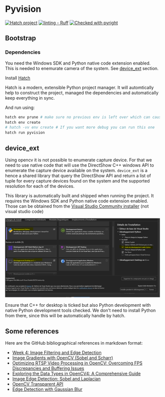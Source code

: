 # Pyvision

[![Hatch project](https://img.shields.io/badge/%F0%9F%A5%9A-Hatch-4051b5.svg)](https://github.com/pypa/hatch) [![linting - Ruff](https://img.shields.io/endpoint?url=https://raw.githubusercontent.com/astral-sh/ruff/main/assets/badge/v2.json)](https://github.com/astral-sh/ruff) [![Checked with pyright](https://microsoft.github.io/pyright/img/pyright_badge.svg)](https://microsoft.github.io/pyright/)

## Bootstrap

### Dependencies

You need the Windows SDK and Python native code extension enabled. This is needed to enemurate camera of the system.
See [device_ext](#device_ext) section.

Install [Hatch](https://hatch.pypa.io/latest/install/#windows)

Hatch is a modern, extensible Python project manager. It will automtically help to construct the
project, managed the dependencies and automatically keep everything in sync.

And run using:
```sh
hatch env prune # make sure no previous env is left over which can cause some issues.
hatch env create
# hatch -vv env create # If you want more debug you can run this one
hatch run pyvision
```

## device_ext

Using opencv it is not possible to enumerate capture device.
For that we need to use native code that will use the DirectShow C++ windows API
to enumerate the capture device available on the system.
`device_ext` is a hence a shared library that query the DirectShow API and return
a list of tuple for every capture devices found on the system and the supported resolution
for each of the devices.

This library is automatically built and shipped when running the project.
It requires the Windows SDK and Python native code extension enabled.
Those can be obtained from the [Visual Studio Community installer](https://visualstudio.microsoft.com/vs/community/) (not visual studio code)

![alt text](./data/images/vs-python.png)

Ensure that C++ for desktop is ticked but also Python development with native Python development tools checked.
We don't need to install Python from there, since this will be automatically handle by hatch.

## Some references

Here are the GitHub bibliographical references in markdown format:

* [Week 4: Image Filtering and Edge Detection](https://sbme-tutorials.github.io/2018/cv/notes/4_week4.html)
* [Image Gradients with OpenCV (Sobel and Scharr)](https://pyimagesearch.com/2021/05/12/image-gradients-with-opencv-sobel-and-scharr/)
* [Optimizing RTSP Video Processing in OpenCV: Overcoming FPS Discrepancies and Buffering Issues](https://medium.com/@vikas.c20/optimizing-rtsp-video-processing-in-opencv-overcoming-fps-discrepancies-and-buffering-issues-463e204c7b86)
* [Exploring the Data Types in OpenCV4: A Comprehensive Guide](https://medium.com/@nullbyte.in/part-2-exploring-the-data-types-in-opencv4-a-comprehensive-guide-49272f4a775)
* [Image Edge Detection: Sobel and Laplacian](https://www.bogotobogo.com/python/OpenCV_Python/python_opencv3_Image_Gradient_Sobel_Laplacian_Derivatives_Edge_Detection.php)
* [OpenCV Transparent API](https://learnopencv.com/opencv-transparent-api/)
* [Edge Detection with Gaussian Blur](https://www.projectrhea.org/rhea/index.php/Edge_Detection_with_Gaussian_Blur)

